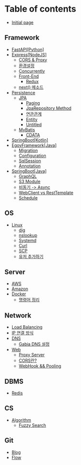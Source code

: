 # Table of contents

* [Initial page](README.md)

## Framework <a id="springboot"></a>

* [FastAPI\[Python\]](springboot/fastapi-python.md)
* [Express\[NodeJS\]](springboot/express/README.md)
  * [CORS & Proxy](springboot/express/cors-and-proxy.md)
  * [환경설정](springboot/express/undefined.md)
  * [Concurrently](springboot/express/concurrently.md)
  * [Front-End](springboot/express/front-end/README.md)
    * [Redux](springboot/express/front-end/redux.md)
  * [next\(\) 메소드](springboot/express/next.md)
* [Persistence](springboot/persistence/README.md)
  * [JPA](springboot/persistence/jpa/README.md)
    * [Paging](springboot/persistence/jpa/paging.md)
    * [JpaRepository Method](springboot/persistence/jpa/jparepository-method.md)
    * [연관관계](springboot/persistence/jpa/undefined.md)
    * [Entity](springboot/persistence/jpa/entity.md)
    * [Untitled](springboot/persistence/jpa/untitled.md)
  * [MyBatis](springboot/persistence/mybatis-1/README.md)
    * [CDATA](springboot/persistence/mybatis-1/cdata.md)
* [SpringBoot\[Kotlin\]](springboot/kotlin.md)
* [EgovFramework\[Java\]](springboot/springframework/README.md)
  * [Migration](springboot/springframework/migration.md)
  * [Configuration](springboot/springframework/configuration.md)
  * [SqlSession](springboot/springframework/sqlsession.md)
  * [Annotation](springboot/springframework/annotation.md)
* [SpringBoot\[Java\]](springboot/springboot/README.md)
  * [GraphQL](springboot/springboot/graphql.md)
  * [S3 Module](springboot/springboot/s3-module.md)
  * [비동기 -&gt; Async](springboot/springboot/greater-than-async.md)
  * [WebClient vs RestTemplate](springboot/springboot/webclient-vs-resttemplate.md)
  * [Schedule](springboot/springboot/java.md)

## OS <a id="linux-1"></a>

* [Linux](linux-1/linux/README.md)
  * [dig](linux-1/linux/dig.md)
  * [nslookup](linux-1/linux/nslookup.md)
  * [Systemd](linux-1/linux/systemd.md)
  * [Curl](linux-1/linux/untitled.md)
  * [SCP](linux-1/linux/scp.md)
  * [유저 추가하기](linux-1/linux/undefined.md)

## Server

* [AWS](server/aws.md)
* [Amazon](server/amazon.md)
* [Docker](server/docker/README.md)
  * [명령어 정리](server/docker/undefined.md)

## Network <a id="network-1"></a>

* [Load Balancing](network-1/load-balancing.md)
* [IP 연결 방식](network-1/ip.md)
* [DNS](network-1/dns/README.md)
  * [Gabia DNS 설정](network-1/dns/gabia-dns.md)
* [Web](network-1/network/README.md)
  * [Proxy Server](network-1/network/proxy-server.md)
  * [CORS란?](network-1/network/cors.md)
  * [WebHook && Pooling](network-1/network/webhook-and-and-pooling.md)

## DBMS

* [Redis](dbms/redis.md)

## CS

* [Algorithm](cs/algorithm/README.md)
  * [Fuzzy Search](cs/algorithm/fuzzy-search.md)

## Git

* [Blog](git/blog.md)
* [Flow](git/flow.md)


